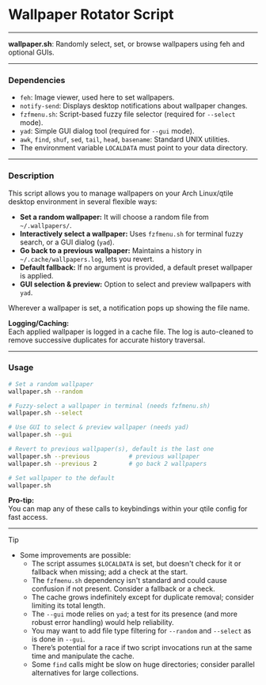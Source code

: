 # Wallpaper Rotator Script

---

**wallpaper.sh**: Randomly select, set, or browse wallpapers using feh and optional GUIs.

---

### Dependencies

- `feh`: Image viewer, used here to set wallpapers.
- `notify-send`: Displays desktop notifications about wallpaper changes.
- `fzfmenu.sh`: Script-based fuzzy file selector (required for `--select` mode).
- `yad`: Simple GUI dialog tool (required for `--gui` mode).
- `awk`, `find`, `shuf`, `sed`, `tail`, `head`, `basename`: Standard UNIX utilities.
- The environment variable `LOCALDATA` must point to your data directory.

---

### Description

This script allows you to manage wallpapers on your Arch Linux/qtile desktop environment in several flexible ways:

- **Set a random wallpaper:** It will choose a random file from `~/.wallpapers/`.
- **Interactively select a wallpaper:** Uses `fzfmenu.sh` for terminal fuzzy search, or a GUI dialog (`yad`).
- **Go back to a previous wallpaper:** Maintains a history in `~/.cache/wallpapers.log`, lets you revert.
- **Default fallback:** If no argument is provided, a default preset wallpaper is applied.
- **GUI selection & preview:** Option to select and preview wallpapers with `yad`.

Wherever a wallpaper is set, a notification pops up showing the file name.

**Logging/Caching:**  
Each applied wallpaper is logged in a cache file. The log is auto-cleaned to remove successive duplicates for accurate history traversal.  

---

### Usage

```sh
# Set a random wallpaper
wallpaper.sh --random

# Fuzzy-select a wallpaper in terminal (needs fzfmenu.sh)
wallpaper.sh --select

# Use GUI to select & preview wallpaper (needs yad)
wallpaper.sh --gui

# Revert to previous wallpaper(s), default is the last one
wallpaper.sh --previous           # previous wallpaper
wallpaper.sh --previous 2         # go back 2 wallpapers

# Set wallpaper to the default
wallpaper.sh 
```

**Pro-tip:**  
You can map any of these calls to keybindings within your qtile config for fast access.

---

> [!TIP]
> - Some improvements are possible:
>     - The script assumes `$LOCALDATA` is set, but doesn't check for it or fallback when missing; add a check at the start.
>     - The `fzfmenu.sh` dependency isn't standard and could cause confusion if not present. Consider a fallback or a check.
>     - The cache grows indefinitely except for duplicate removal; consider limiting its total length.
>     - The `--gui` mode relies on `yad`; a test for its presence (and more robust error handling) would help reliability.
>     - You may want to add file type filtering for `--random` and `--select` as is done in `--gui`.
>     - There’s potential for a race if two script invocations run at the same time and manipulate the cache.
>     - Some `find` calls might be slow on huge directories; consider parallel alternatives for large collections.
